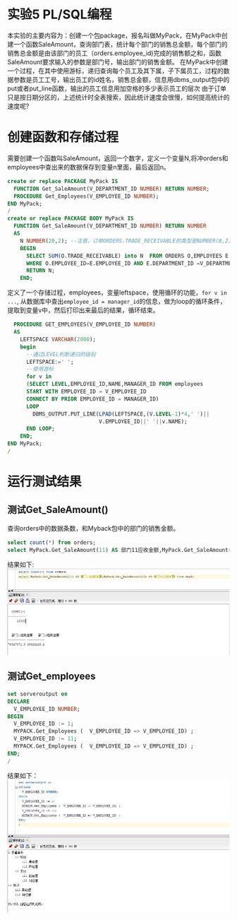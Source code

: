 # 实验5 PL/SQL编程

本实验的主要内容为：创建一个包package，报名叫做MyPack，在MyPack中创建一个函数SaleAmount，查询部门表，统计每个部门的销售总金额，每个部门的销售总金额是由该部门的员工（orders.employee_id)完成的销售额之和，函数SaleAmount要求输入的参数是部门号，输出部门的销售金额。
在MyPack中创建一个过程，在其中使用游标，递归查询每个员工及其下属，子下属员工，过程的数据参数是员工工号，输出员工的id姓名，销售总金额，信息用dbms_output包中的put或者put_line函数，输出的员工信息用加空格的多少表示员工的层次
由于订单只是按日期分区的，上述统计时全表搜索，因此统计速度会很慢，如何提高统计的速度呢?


# 创建函数和存储过程
需要创建一个函数叫SaleAmount，返回一个数字，定义一个变量N,将冲orders和employees中查出来的数据保存到变量n里面，最后返回n。 
```sql
create or replace PACKAGE MyPack IS
  FUNCTION Get_SaleAmount(V_DEPARTMENT_ID NUMBER) RETURN NUMBER;
  PROCEDURE Get_Employees(V_EMPLOYEE_ID NUMBER);
END MyPack;
/
create or replace PACKAGE BODY MyPack IS
  FUNCTION Get_SaleAmount(V_DEPARTMENT_ID NUMBER) RETURN NUMBER
  AS
    N NUMBER(20,2); --注意，订单ORDERS.TRADE_RECEIVABLE的类型是NUMBER(8,2),汇总之后，数据要大得多。
    BEGIN
      SELECT SUM(O.TRADE_RECEIVABLE) into N  FROM ORDERS O,EMPLOYEES E
      WHERE O.EMPLOYEE_ID=E.EMPLOYEE_ID AND E.DEPARTMENT_ID =V_DEPARTMENT_ID;
      RETURN N;
    END;
```
定义了一个存储过程，employees，变量leftspace，使用循环的功能，`for v in ...`, 从数据库中查出`employee_id = manager_id`的信息，做为loop的循环条件，提取到变量v中，然后打印出来最后的结果，循环结束。
```sql
  PROCEDURE GET_EMPLOYEES(V_EMPLOYEE_ID NUMBER)
  AS
    LEFTSPACE VARCHAR(2000);
    begin
      --通过LEVEL判断递归的级别
      LEFTSPACE:=' ';
      --使用游标
      for v in
      (SELECT LEVEL,EMPLOYEE_ID,NAME,MANAGER_ID FROM employees
      START WITH EMPLOYEE_ID = V_EMPLOYEE_ID
      CONNECT BY PRIOR EMPLOYEE_ID = MANAGER_ID)
      LOOP
        DBMS_OUTPUT.PUT_LINE(LPAD(LEFTSPACE,(V.LEVEL-1)*4,' ')||
                             V.EMPLOYEE_ID||' '||v.NAME);
      END LOOP;
    END;
END MyPack;
/
```

# 运行测试结果
## 测试Get_SaleAmount()
查询orders中的数据条数，和Myback包中的部门的销售金额。
```sql
select count(*) from orders;
select MyPack.Get_SaleAmount(11) AS 部门11应收金额,MyPack.Get_SaleAmount(12) AS 部门12应收金额 from dual;
```
结果如下:
![](./pictures/test_sale.png)

## 测试Get_employees

```sql
set serveroutput on
DECLARE
  V_EMPLOYEE_ID NUMBER;    
BEGIN
  V_EMPLOYEE_ID := 1;
  MYPACK.Get_Employees (  V_EMPLOYEE_ID => V_EMPLOYEE_ID) ;  
  V_EMPLOYEE_ID := 11;
  MYPACK.Get_Employees (  V_EMPLOYEE_ID => V_EMPLOYEE_ID) ;    
END;
/
```
结果如下：
![](./pictures/test_em.png)